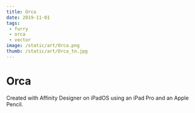 ```yaml
---
title: Orca
date: 2019-11-01
tags:
 - furry
 - orca
 - vector
image: /static/art/Orca.png
thumb: /static/art/Orca_tn.jpg
---
```


# Orca

Created with Affinity Designer on iPadOS using an iPad Pro and an Apple Pencil.
